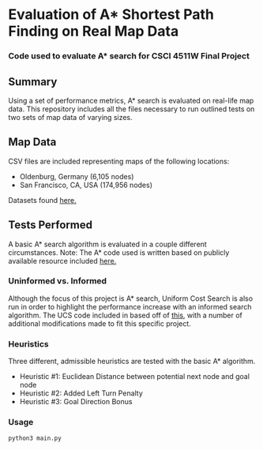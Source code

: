 # Evaluation of A* Shortest Path Finding on Real Map Data 
### Code used to evaluate A* search for CSCI 4511W Final Project

## Summary
Using a set of performance metrics, A* search is evaluated on real-life map data. This repository includes all the files necessary to run outlined tests on two sets of map data of varying sizes.

## Map Data
CSV files are included representing maps of the following locations:
* Oldenburg, Germany (6,105 nodes)
* San Francisco, CA, USA (174,956 nodes)

Datasets found [here.](https://www.cs.utah.edu/~lifeifei/SpatialDataset.htm)

## Tests Performed
A basic A* search algorithm is evaluated in a couple different circumstances. 
Note: The A* code used is written based on publicly available resource included [here.](https://www.redblobgames.com/pathfinding/a-star/introduction.html)

### Uninformed vs. Informed

Although the focus of this project is A* search, Uniform Cost Search is also run in order to highlight the performance increase with an informed search algorithm.
The UCS code included in based off of [this](https://github.com/DeepakKarishetti/Uniform-cost-search), with a number of additional modifications made to fit this specific project.

### Heuristics

Three different, admissible heuristics are tested with the basic A* algorithm.
* Heuristic #1: Euclidean Distance between potential next node and goal node
* Heuristic #2: Added Left Turn Penalty
* Heuristic #3: Goal Direction Bonus

### Usage
`python3 main.py`
